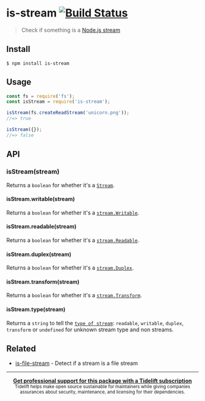 # is-stream [![Build Status](https://travis-ci.com/sindresorhus/is-stream.svg?branch=master)](https://travis-ci.com/github/sindresorhus/is-stream)

> Check if something is a [Node.js stream](https://nodejs.org/api/stream.html)

## Install

```
$ npm install is-stream
```

## Usage

```js
const fs = require('fs');
const isStream = require('is-stream');

isStream(fs.createReadStream('unicorn.png'));
//=> true

isStream({});
//=> false
```

## API

### isStream(stream)

Returns a `boolean` for whether it's a [`Stream`](https://nodejs.org/api/stream.html#stream_stream).

#### isStream.writable(stream)

Returns a `boolean` for whether it's a [`stream.Writable`](https://nodejs.org/api/stream.html#stream_class_stream_writable).

#### isStream.readable(stream)

Returns a `boolean` for whether it's a [`stream.Readable`](https://nodejs.org/api/stream.html#stream_class_stream_readable).

#### isStream.duplex(stream)

Returns a `boolean` for whether it's a [`stream.Duplex`](https://nodejs.org/api/stream.html#stream_class_stream_duplex).

#### isStream.transform(stream)

Returns a `boolean` for whether it's a [`stream.Transform`](https://nodejs.org/api/stream.html#stream_class_stream_transform).

#### isStream.type(stream)

Returns a `string` to tell the [`type of stream`](https://nodejs.org/api/stream.html#stream_types_of_streams): `readable`, `writable`, `duplex`, `transform` or `undefined` for unknown stream type and non streams.

## Related

- [is-file-stream](https://github.com/jamestalmage/is-file-stream) - Detect if a stream is a file stream

---

<div align="center">
	<b>
		<a href="https://tidelift.com/subscription/pkg/npm-is-stream?utm_source=npm-is-stream&utm_medium=referral&utm_campaign=readme">Get professional support for this package with a Tidelift subscription</a>
	</b>
	<br>
	<sub>
		Tidelift helps make open source sustainable for maintainers while giving companies<br>assurances about security, maintenance, and licensing for their dependencies.
	</sub>
</div>

